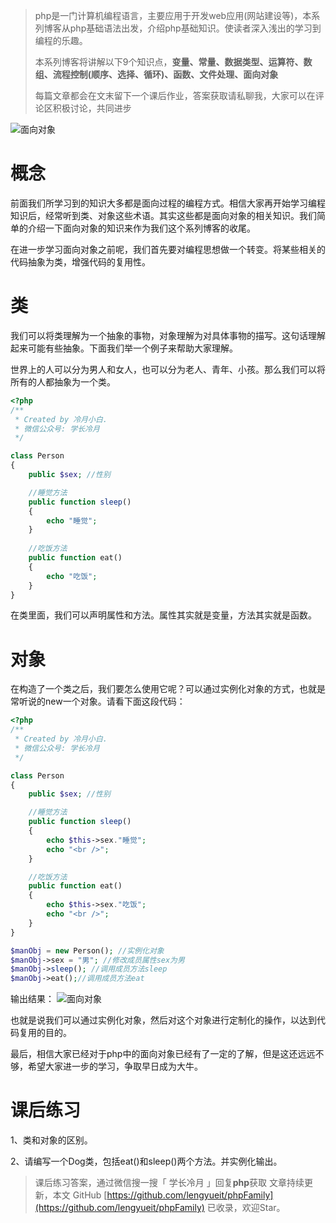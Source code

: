 > php是一门计算机编程语言，主要应用于开发web应用(网站建设等)，本系列博客从php基础语法出发，介绍php基础知识。使读者深入浅出的学习到编程的乐趣。
> 
> 本系列博客将讲解以下9个知识点，**变量、常量、数据类型、运算符、数组、流程控制(顺序、选择、循环)、函数、文件处理、面向对象**
> 
> 每篇文章都会在文末留下一个课后作业，答案获取请私聊我，大家可以在评论区积极讨论，共同进步

![面向对象](https://img-blog.csdnimg.cn/20210419160541214.png?x-oss-process=image/watermark,type_ZmFuZ3poZW5naGVpdGk,shadow_10,text_aHR0cHM6Ly9ibG9nLmNzZG4ubmV0L3JlYmVrYWhf,size_16,color_FFFFFF,t_70)
# 概念
前面我们所学习到的知识大多都是面向过程的编程方式。相信大家再开始学习编程知识后，经常听到类、对象这些术语。其实这些都是面向对象的相关知识。我们简单的介绍一下面向对象的知识来作为我们这个系列博客的收尾。

在进一步学习面向对象之前呢，我们首先要对编程思想做一个转变。将某些相关的代码抽象为类，增强代码的复用性。

# 类
我们可以将类理解为一个抽象的事物，对象理解为对具体事物的描写。这句话理解起来可能有些抽象。下面我们举一个例子来帮助大家理解。

世界上的人可以分为男人和女人，也可以分为老人、青年、小孩。那么我们可以将所有的人都抽象为一个类。

```php
<?php
/**
 * Created by 冷月小白.
 * 微信公众号: 学长冷月
 */

class Person
{
    public $sex; //性别

    //睡觉方法
    public function sleep()
    {
        echo "睡觉";
    }
    
    //吃饭方法
    public function eat()
    {
        echo "吃饭";
    }
}
```
在类里面，我们可以声明属性和方法。属性其实就是变量，方法其实就是函数。

# 对象
在构造了一个类之后，我们要怎么使用它呢？可以通过实例化对象的方式，也就是常听说的new一个对象。请看下面这段代码：

```php
<?php
/**
 * Created by 冷月小白.
 * 微信公众号: 学长冷月
 */

class Person
{
    public $sex; //性别

    //睡觉方法
    public function sleep()
    {
        echo $this->sex."睡觉";
        echo "<br />";
    }

    //吃饭方法
    public function eat()
    {
        echo $this->sex."吃饭";
        echo "<br />";
    }
}

$manObj = new Person(); //实例化对象
$manObj->sex = "男"; //修改成员属性sex为男
$manObj->sleep(); //调用成员方法sleep
$manObj->eat();//调用成员方法eat
```

输出结果：
![面向对象](https://img-blog.csdnimg.cn/20210419160334956.png)

也就是说我们可以通过实例化对象，然后对这个对象进行定制化的操作，以达到代码复用的目的。

最后，相信大家已经对于php中的面向对象已经有了一定的了解，但是这还远远不够，希望大家进一步的学习，争取早日成为大牛。

# 课后练习
1、类和对象的区别。


2、请编写一个Dog类，包括eat()和sleep()两个方法。并实例化输出。


> 课后练习答案，通过微信搜一搜「 学长冷月 」回复**php**获取
> 文章持续更新，本文 GitHub [https://github.com/lengyueit/phpFamily](https://github.com/lengyueit/phpFamily) 已收录，欢迎Star。